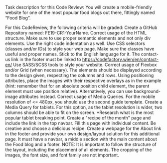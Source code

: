 Task description for this Code Review:
You will create a mobile-friendly website for one of the most popular food blogs out there, fittingly named “Food Blog”.

For this CodeReview, the following criteria will be graded:
Create a GitHub Repository named: FE19-CR1-YourName.
Correct usage of the HTML structure. Make sure to use proper semantic elements and not only div elements. Use the right code indentation as well.
Use CSS selectors (classes and/or IDs) to style your web page. Make sure the classes have useful and proper names. Stick to the English language for it.
The contact-us link in the footer must be linked to https://codefactory.wien/en/contact-en/
Use SASS/SCSS tools to style your website.
Correct usage of Flexbox and/or Grid (when necessary). The elements should be displayed according to the design given, respecting the columns and rows.
Using positioning attributes, place the images with their respective overlays as in the example (hint: remember that for an absolute position child element, the parent element must use position relative). Alternatively, you can use background-image attributes instead.
Correct usage of Media Queries. For the mobile resolution of <= 480px, you should use the second guide template. Create a Media Query for tablets. For this option, as the tablet resolution is wider, two columns should be able to fit on the screen. *Research what is the most popular tablet breaking point.
Create a "recipe of the month" page and include the link in the top navbar. Fill this page with individual content. Be creative and choose a delicious recipe.
Create a webpage for the About link in the footer and provide your own design/layout solution for this additional page. It must have a navbar, a middle section with the main content about the Food blog and a footer.
NOTE: It is important to follow the structure of the layout, including the placement of all elements. The cropping of the images, the font size, and font family are not important.
